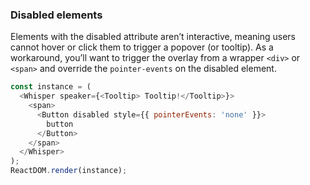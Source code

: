 ### Disabled elements

Elements with the disabled attribute aren’t interactive, meaning users cannot hover or click them to trigger a popover (or tooltip). As a workaround, you’ll want to trigger the overlay from a wrapper `<div>` or `<span>` and override the `pointer-events` on the disabled element.

<!--start-code-->

```js
const instance = (
  <Whisper speaker={<Tooltip> Tooltip!</Tooltip>}>
    <span>
      <Button disabled style={{ pointerEvents: 'none' }}>
        button
      </Button>
    </span>
  </Whisper>
);
ReactDOM.render(instance);
```

<!--end-code-->
